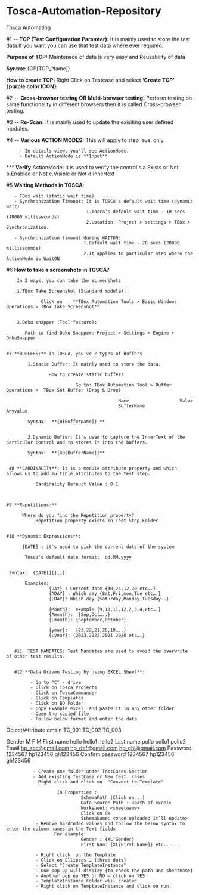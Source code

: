 # Tosca-Automation-Repository
Tosca Automating 

#1 --  **TCP (Test Configuration Paramter):** It is mainly used to store the test data.If you want you can use that test data where ever required. 

**Purpose of TCP:** 
          Maintenace of data is very easy and 
          Reusability of data 
          
**Syntax:**  {CP[TCP_Name]}

**How to create TCP:**  Right Click on Testcase and select **‘Create TCP’ {purple color ICON}**

     

#2 -- **Cross-browser testing OR Multi-browser testing:**
            Perform testing on same functionality in different browsers then it is called Cross-browser testing.

     

#3 -- **Re-Scan:** It is mainly used to update the exisiting user defined modules.


#4 -- **Various ACTION MODES:** This will apply to step level only.

         - In details view, you'll see ActionMode.
         - Default ActionMode is **Input**

  *** **Verify** ActionMode: It is used to verify the control's
                             a.Exists or Not
                             b.Enabled or Not
                             c.Visible or Not 
                             d.Innertext
                

 #5 **Waiting Methods in TOSCA**:

       - TBox wait (static wait time)
       - Synchronization Timeout: It is TOSCA's default wait time (dynamic wait)
                                  1.Tosca’s default wait time - 10 secs (10000 milliseconds)  
                                  2.Location: Project > settings > TBox > Synchronization.

       - Synchronization timeout during WAITON: 
                                 1.Default wait time - 20 secs (20000 milliseconds)
                                 2.It applies to particular step where the ActionMode is WaitON
 


   #6 **How to take a screenshots in TOSCA?**

        In 2 ways, you can take the screenshots

        1.TBox Take Screenshot (Standard module):
        
                 Click on    **TBox Automation Tools > Basic Windows Operations > TBox Take Screenshot**
                 

        2.Doku snapper (Tool feature):
        
           Path to find Doku Snapper: Project > Settings > Engine > DokuSnapper


    #7 **BUFFERS:** In TOSCA, you've 2 types of Buffers

            1.Static Buffer: It mainly used to store the data.

                    How to create static buffer?

                              Go to: TBox Automation Tool > Buffer Operations >  TBox Set Buffer (Drag & Drop)

                                              Name                   Value
                                              BufferName             Anyvalue

            Syntax:  **{B[BufferName]} **
                  
                    
            2.Dynamic Buffer: It's used to capture the InnerText of the particular control and to stores it into the buffers.

            Syntax:  **{XB[BufferName]}**


     #8 **CARDINALITY**: It is a module attribute property and which allows us to add multiple attributes to the test step.

               Cardinality Default Value : 0-1
    


    #9 **Repetitions:** 

          Where do you find the Repetition property? 
               Repetition property exists in Test Step Folder


    #10 **Dynamic Expressions**: 

          {DATE} : it's used to pick the current date of the system

           Tosca's default date format:  dd.MM.yyyy


     Syntax:  {DATE[][][]}

           Examples:
                    {DAY} : Current date {30,24,12,20 etc….}
                    {ADAY} : Which day {Sat,Fri,mon,Tue etc….}
                    {LDAY}: Which day {Saturday,Monday,Tuesday….}
                    
                    {Month}:  example {9,10,11,12,2,3,4,etc….}
                    {Amonth}:  {Sep,Oct…..}
                    {Lmonth}: {September,October}
                    
                    {year}:   {23,22,21,20,19…..}
                    {Lyear}: {2023,2022,2021,2020 etc….}


       #11  TEST MANDATES: Test Mandates are used to avoid the overwrite of other test results.


       #12 **Data Driven Testing by using EXCEL Sheet**:

             - Go to "C" - drive 
             - Click on Tosca_Projects
             - Click on ToscaCommander
             - Click on Templates
             - Click on BO Folder
             - Copy Example excel  and paste it in any other folder
             - Open the copied file
             - Follow below format and enter the data 

Object/Attribute		omain	         TC_001	         TC_002	          TC_003

Gender					M 	         F	          M
First name				hello	         hello1	          hello2
Last name					pollo	         pollo1	          pollo2
Email					hp_abc@gmail.com   hp_def@gmail.com	hp_ghi@gmail.com
Password					1234567	         hp123456	          gh123456
Confirm password				1234567	         hp123456	          gh123456


              - Create one folder under TestCases Section
              - Add existing TestCase or New Test  cases
              - Right click and click on  "Convert to Template"
              
                       In Properties :
                                SchemaPath (Click on ..)
                                Data Source Path : <path of excel>
                                Worksheet: <sheetname> 
                                Click on Ok
                                SchemaName: <once uploaded it’ll update>
               - Remove hardcoded values and follow the below syntax to enter the column names in the Text fields
                      For example:
                                Gender : {XL[Gender}
                                First Nam: {XL[First Name]} etc.......

               - Right click  on the Template
               - Click on Ellipses … (three dots)
               - Select "Create TemplateInstance"
               - One pop up will display {to check the path and sheetname}
               - Another pop up YES or NO – click on YES
               - TemplateInstance Folder will created
               - Right click on TemplateInstance and click on run.


              
                       
 

               
